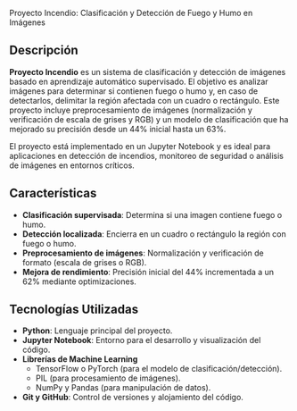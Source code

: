 Proyecto Incendio: Clasificación y Detección de Fuego y Humo en Imágenes

## Descripción
**Proyecto Incendio** es un sistema de clasificación y detección de imágenes basado en aprendizaje automático supervisado. El objetivo es analizar imágenes para determinar 
si contienen fuego o humo y, en caso de detectarlos, delimitar la región afectada con un cuadro o rectángulo. Este proyecto incluye preprocesamiento de imágenes 
(normalización y verificación de escala de grises y RGB) y un modelo de clasificación que ha mejorado su precisión desde un 44% inicial hasta un 63%.

El proyecto está implementado en un Jupyter Notebook y es ideal para aplicaciones en detección de incendios, monitoreo de seguridad o análisis de imágenes en entornos críticos.

## Características
- **Clasificación supervisada**: Determina si una imagen contiene fuego o humo.
- **Detección localizada**: Encierra en un cuadro o rectángulo la región con fuego o humo.
- **Preprocesamiento de imágenes**: Normalización y verificación de formato (escala de grises o RGB).
- **Mejora de rendimiento**: Precisión inicial del 44% incrementada a un 62% mediante optimizaciones.

## Tecnologías Utilizadas
- **Python**: Lenguaje principal del proyecto.
- **Jupyter Notebook**: Entorno para el desarrollo y visualización del código.
- **Librerías de Machine Learning** 
  - TensorFlow o PyTorch (para el modelo de clasificación/detección).
  - PIL (para procesamiento de imágenes).
  - NumPy y Pandas (para manipulación de datos).
- **Git y GitHub**: Control de versiones y alojamiento del código.
